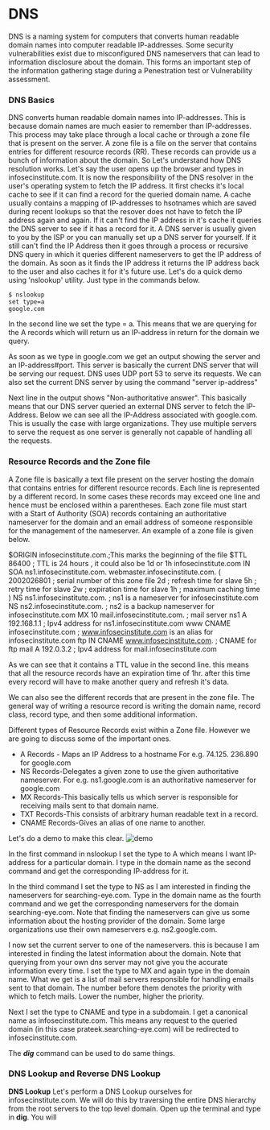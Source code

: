 # DNS
DNS is a naming system for computers that converts human readable domain names into computer readable IP-addresses. Some security vulnerabilities exist due to misconfigured DNS nameservers that can lead to information disclosure about the domain. This forms an important step of the information gathering stage during a Penestration test or Vulnerability assessment. 

### DNS Basics
 DNS converts human readable domain names into IP-addresses. This is because domain names are much easier to remember than IP-addresses. This process may take place through a local cache or through a zone file that is present on the server. A zone file is a file on the server that contains entries for different resource records (RR). These records can provide us a bunch of information about the domain.
 So Let's understand how DNS resolution works. Let's say the user opens up the browser and types in infosecinstitute.com. It is now the responsibility of the DNS resolver in the user's operating system to fetch the IP address. It first checks it's local cache to see if it can find a record for the queried domain name. A cache usually contains a mapping of IP-addresses to hsotnames which are saved during recent lookups so that the resover does not have to fetch the IP address again and again. If it can't find the IP address in it's cache it queries the DNS server to see if it has a record for it. A DNS server is usually given to you by the ISP or you can manually set up a DNS server for yourself. If it still can't find the IP Address then it goes through a process or recursive DNS query in which it queries different nameservers to get the IP address of the domain. As soon as it finds the IP address it returns the IP address back to the user and also caches it for it's future use.
  Let's do a quick demo using 'nslookup' utility. Just type in the commands below.
  ```
  $ nslookup
  set type=a
  google.com
  ```
  In the second line we set the type = a. This means that we are querying for the A records which will return us an IP-address in return for the domain we query.

As soon as we type in google.com we get an output showing the server and an IP-address#port. This server is basically the current DNS server that will be serving our request. DNS uses UDP port 53 to serve its requests. We can also set the current DNS server by using the command "server ip-address"

Next line in the output shows "Non-authoritative answer". This basically means that our DNS server queried an external DNS server to fetch  the IP-Address. Below we can see all the IP-Address associated with google.com. This is usually the case with large organizations. They use multiple servers to serve the request as one server is generally not capable of handling all the requests.

### Resource Records and the Zone file
A Zone file is basically a text file present on the server hosting the domain that contains entries for different resource records. Each line is represented by a different record. In some cases these records may exceed one line and hence must be enclosed within a parentheses. Each zone file must start with a Start of Authority (SOA) records containing an authoritative nameserver for the domain and an email address of someone responsible for the management of the nameserver. An example of a zone file is given below.

$ORIGIN infosecinstitute.com.;This marks the beginning of the file
  $TTL	86400 ; TTL is 24 hours , it could also be 1d or 1h
  infosecinstitute.com  IN	 SOA ns1.infosecinstitute.com.	webmaster.infosecinstitute.com. (
            		2002026801 ; serial number of this zone file
            		2d ; refresh time for slave
            		5h ; retry time for slave
            		2w ; expiration time for slave
            		1h ; maximum caching time
            			     )
         NS                    ns1.infosecinstitute.com.       ; ns1 is a nameserver for infosecinstitute.com
         NS                    ns2.infosecinstitute.com.       ; ns2 is a backup nameserver for infosecinstitute.com
         MX                    10 mail.infosecinstitute.com.   ; mail server
  ns1     A                     192.168.1.1                    ; Ipv4 address for ns1.infosecinstitute.com
  www    CNAME                 infosecinstitute.com            ; www.infosecinstitute.com is an alias for infosecinstitute.com
  ftp    IN  CNAME             www.infosecinstitute.com.       ; CNAME for ftp
  mail   A                     192.0.3.2                       ; Ipv4 address for mail.infosecinstitute.com

As we can see that it contains a TTL value in the second line. this means that all the resource records have an expiration time of 1hr. after this time every record will have to make another query and refresh it's data.

We can also see the different records that are present in the zone file. The general way of writing a resource record is writing the domain name, record class, record type, and then some additional information.

Different types of Resource Records exist within a Zone file. However we are going to discuss some of the important ones.

- A Records - Maps an IP Address to a hostname 
	For e.g. 74.125. 236.890 for google.com
- NS Records-Delegates a given zone to use the given authoritative nameserver.
	For e.g. ns1.google.com is an authoritative nameserver for google.com
- MX Records-This basically tells us which server is responsible for receiving mails sent to that domain name.
- TXT Records-This consists of arbitrary human readable text in a record.
- CNAME Records-Gives an alias of one name to another.

Let's do a demo to make this clear.
![demo](https://mk0resourcesinfm536w.kinstacdn.com/wp-content/uploads/nslookup-detail.png)

In the first command in nslookup I set the type to A which means I want IP-address for a particular domain. I type in the domain name as the second command and get the corresponding IP-address for it.

In the third command I set the type to NS as I am interested in finding the nameservers for searching-eye.com. Type in the domain name as the fourth command and we get the corresponding nameservers for the domain searching-eye.com. Note that finding the nameservers can give us some information about the hosting provider of the domain. Some large organizations use their own nameservers e.g. ns2.google.com.

I now set the current server to one of the nameservers. this is because I am interested in finding the latest information about the domain. Note that querying from your own dns server may not give you the accurate information every time. I set the type to MX and again type in the domain name. What we get is a list of mail servers responsible for handling emails sent to that domain. The number before them denotes the priority with which to fetch mails. Lower the number, higher the priority.

Next I set the type to CNAME and type in a subdomain. I get a canonical name as infosecinstitute.com. This means any request to the queried domain (in this case prateek.searching-eye.com) will be redirected to infosecinstitute.com.

The ***dig*** command can be used to do same things.

### DNS Lookup and Reverse DNS Lookup
**DNS Lookup** Let's perform a DNS Lookup ourselves for infosecinstitute.com. We will do this by traversing the entire DNS hierarchy from the root servers to the top level domain. Open up the terminal and type in **dig**. You will 

<!--stackedit_data:
eyJoaXN0b3J5IjpbLTIwODIyNjYzMDgsNjA5MjgyNTkzLDcxMz
gxMTQ4MywtMTY5MjM3NzE0LDM1NjkwNjI5LDg4ODEyNjMwNCw0
MzI3NzA4OTgsNDA3NDgyMTQ4LC0yMDg4NzQ2NjEyXX0=
-->